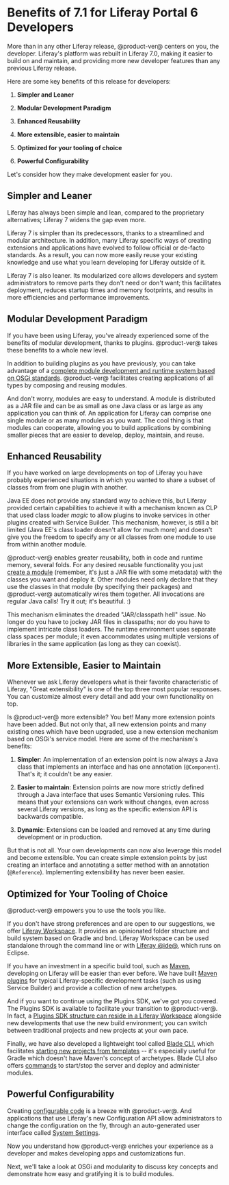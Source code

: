 # Benefits of 7.1 for Liferay Portal 6 Developers [](id=benefits-of-liferay-7-for-liferay-6-developers)

More than in any other Liferay release, @product-ver@ centers on you, the
developer. Liferay's platform was rebuilt in Liferay 7.0, making it easier to
build on and maintain, and providing more new developer features than any
previous Liferay release.

Here are some key benefits of this release for developers:

1. **Simpler and Leaner**

2. **Modular Development Paradigm**

3. **Enhanced Reusability**

4. **More extensible, easier to maintain**

5. **Optimized for your tooling of choice**

6. **Powerful Configurability**

Let's consider how they make development easier for you.

## Simpler and Leaner [](id=simpler-and-leaner)

Liferay has always been simple and lean, compared to the proprietary
alternatives; Liferay 7 widens the gap even more.

Liferay 7 is simpler than its predecessors, thanks to a streamlined and modular
architecture. In addition, many Liferay specific ways of creating extensions and
applications have evolved to follow official or de-facto standards. As a result,
you can now more easily reuse your existing knowledge and use what you learn
developing for Liferay outside of it.

Liferay 7 is also leaner. Its modularized core allows developers and system
administrators to remove parts they don't need or don't want; this facilitates
deployment, reduces startup times and memory footprints, and results in more
efficiencies and performance improvements.

## Modular Development Paradigm [](id=modular-development-paradigm)

If you have been using Liferay, you've already experienced some of the benefits
of modular development, thanks to plugins. @product-ver@ takes these benefits to a
whole new level.

In addition to building plugins as you have previously, you can take advantage
of a
[complete module development and runtime system based on OSGi standards](/develop/tutorials/-/knowledge_base/7-1/modularity-and-osgi).
@product-ver@ facilitates creating applications of all types by composing and
reusing modules.

And don't worry, modules are easy to understand. A module is distributed as a
JAR file and can be as small as one Java class or as large as any application
you can think of. An application for Liferay can comprise one single module or
as many modules as you want. The cool thing is that modules can cooperate,
allowing you to build applications by combining smaller pieces that are easier
to develop, deploy, maintain, and reuse.

## Enhanced Reusability [](id=enhanced-reusability)

If you have worked on large developments on top of Liferay you have probably
experienced situations in which you wanted to share a subset of classes from
from one plugin with another.

Java EE does not provide any standard way to achieve this, but Liferay provided
certain capabilities to achieve it with a mechanism known as CLP that used class
loader *magic* to allow plugins to invoke services in other plugins created with
Service Builder. This mechanism, however, is still a bit limited (Java EE's
class loader doesn't allow for much more) and doesn't give you the freedom to
specify any or all classes from one module to use from within another module.

@product-ver@ enables greater reusability, both in code and runtime memory,
several folds. For any desired reusable functionality you just
[create a module](/develop/tutorials/-/knowledge_base/7-1/starting-module-development#creating-a-module)
(remember, it's just a JAR file with some metadata) with the classes you want
and deploy it. Other modules need only declare that they use the classes in that
module (by specifying their packages) and @product-ver@ automatically wires them
together. All invocations are regular Java calls! Try it out; it's beautiful. :)

This mechanism eliminates the dreaded "JAR/classpath hell" issue. No longer do
you have to jockey JAR files in classpaths; nor do you have to implement
intricate class loaders. The runtime environment uses separate class spaces per
module; it even accommodates using multiple versions of libraries in the same
application (as long as they can coexist).

## More Extensible, Easier to Maintain [](id=more-extensible-easier-to-maintain)

Whenever we ask Liferay developers what is their favorite characteristic of
Liferay, "Great extensibility" is one of the top three most popular responses.
You can customize almost every detail and add your own functionality on top.

Is @product-ver@ more extensible? You bet! Many more extension points have been
added. But not only that, all new extension points and many existing ones which
have been upgraded, use a new extension mechanism based on OSGi's service model.
Here are some of the mechanism's benefits:

1. **Simpler**: An implementation of an extension point is now always a
Java class that implements an interface and has one annotation (`@Component`).
That's it; it couldn't be any easier.

2. **Easier to maintain**: Extension points are now more strictly defined
through a Java interface that uses Semantic Versioning rules. This means that
your extensions can work without changes, even across several Liferay versions,
as long as the specific extension API is backwards compatible.

3. **Dynamic**: Extensions can be loaded and removed at any time during
development or in production.

But that is not all. Your own developments can now also leverage this model and
become extensible. You can create simple extension points by just creating an
interface and annotating a setter method with an annotation (`@Reference`).
Implementing extensibility has never been easier.

## Optimized for Your Tooling of Choice [](id=optimized-for-your-tooling-of-choice)

@product-ver@ empowers you to use the tools you like.

If you don't have strong preferences and are open to our suggestions, we offer
[Liferay Workspace](/develop/tutorials/-/knowledge_base/7-1/liferay-workspace).
It provides an opinionated folder structure and build system based on Gradle and
bnd. Liferay Workspace can be used standalone through the command line or with
[Liferay @ide@](/develop/tutorials/-/knowledge_base/7-1/liferay-ide),
which runs on Eclipse.

If you have an investment in a specific build tool, such as 
[Maven](/develop/tutorials/-/knowledge_base/7-1/maven),
developing on Liferay will be easier than ever before. We have built
[Maven plugins](/develop/reference/-/knowledge_base/7-1/maven)
for typical Liferay-specific development tasks (such as using Service Builder)
and provide a collection of new archetypes.

And if you want to continue using the Plugins SDK, we've got you covered. The
Plugins SDK is available to facilitate your transition to @product-ver@. In
fact, a
[Plugins SDK structure can reside in a Liferay Workspace](/develop/tutorials/-/knowledge_base/7-1/configuring-a-liferay-workspace#using-a-plugins-sdk-from-your-workspace)
alongside new developments that use the new build environment; you can switch
between traditional projects and new projects at your own pace.

Finally, we have also developed a lightweight tool called
[Blade CLI](/develop/tutorials/-/knowledge_base/7-1/blade-cli),
which facilitates
[starting new projects from templates](/develop/tutorials/-/knowledge_base/7-1/creating-projects-with-blade-cli) -- it's
especially useful for Gradle which doesn't have Maven's concept of archetypes.
Blade CLI also offers 
[commands](/develop/tutorials/-/knowledge_base/7-1/blade-cli)
to start/stop the server and deploy and administer modules.

## Powerful Configurability [](id=powerful-configurability)

Creating
[configurable code](/develop/tutorials/-/knowledge_base/7-1/configurable-applications)
is a breeze with @product-ver@. And applications that use Liferay's new
Configuration API allow administrators to change the configuration on the fly,
through an auto-generated user interface called
[System Settings](/discover/portal/-/knowledge_base/7-1/system-wide-settings).

Now you understand how @product-ver@ enriches your experience as a developer and
makes developing apps and customizations fun.

Next, we'll take a look at OSGi and modularity to discuss key concepts and
demonstrate how easy and gratifying it is to build modules. 

